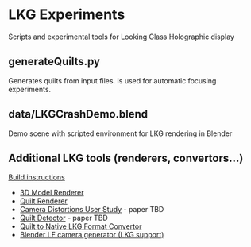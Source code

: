 # LKG Experiments
Scripts and experimental tools for Looking Glass Holographic display

## generateQuilts.py
Generates quilts from input files. Is used for automatic focusing experiments.

## data/LKGCrashDemo.blend
Demo scene with scripted environment for LKG rendering in Blender

## Additional LKG tools (renderers, convertors...) 
[Build instructions](https://github.com/dormon/3DApps)
* [3D Model Renderer](https://github.com/dormon/3DApps/blob/master/src/renderHoloModel.cpp)
* [Quilt Renderer](https://github.com/dormon/3DApps/blob/master/src/renderHoloFocus.cpp)
* [Camera Distortions User Study](https://github.com/dormon/3DApps/blob/master/src/renderHoloUserStudy.cpp) - paper TBD
* [Quilt Detector](https://github.com/dormon/3DApps/blob/master/src/quiltDetector.cpp) - paper TBD
* [Quilt to Native LKG Format Convertor](https://github.com/dormon/3DApps/blob/master/src/quiltToNative.cpp)
* [Blender LF camera generator (LKG support)](https://github.com/ichlubna/blenderScripts/blob/master/LF/cameras.py)
